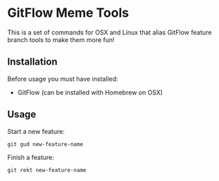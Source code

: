 # GitFlow Meme Tools

This is a set of commands for OSX and Linux that alias GitFlow feature branch tools to make them more fun!

## Installation

Before usage you must have installed:
- GitFlow (can be installed with Homebrew on OSX)

## Usage

Start a new feature:
```
git gud new-feature-name
```

Finish a feature:
```
git rekt new-feature-name
```
